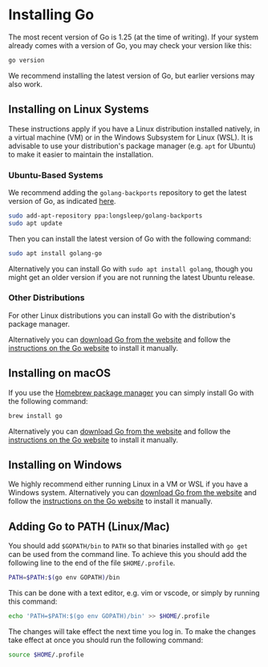 # Installing Go

The most recent version of Go is 1.25 (at the time of writing).
If your system already comes with a version of Go, you may check your version like this:

```sh
go version
```

We recommend installing the latest version of Go, but earlier versions may also work.

## Installing on Linux Systems

These instructions apply if you have a Linux distribution installed natively, in a virtual machine (VM) or in the Windows Subsystem for Linux (WSL).
It is advisable to use your distribution's package manager (e.g. `apt` for Ubuntu) to make it easier to maintain the installation.

### Ubuntu-Based Systems

We recommend adding the `golang-backports` repository to get the latest version of Go, as indicated [here](https://github.com/golang/go/wiki/Ubuntu).

```sh
sudo add-apt-repository ppa:longsleep/golang-backports
sudo apt update
```

Then you can install the latest version of Go with the following command:

```sh
sudo apt install golang-go
```

Alternatively you can install Go with `sudo apt install golang`, though you might get an older version if you are not running the latest Ubuntu release.

### Other Distributions

For other Linux distributions you can install Go with the distribution's package manager.

Alternatively you can [download Go from the website](https://go.dev/dl/) and follow the [instructions on the Go website](https://go.dev/doc/install) to install it manually.

## Installing on macOS

If you use the [Homebrew package manager](https://brew.sh/) you can simply install Go with the following command:

```sh
brew install go
```

Alternatively you can [download Go from the website](https://go.dev/dl/) and follow the [instructions on the Go website](https://go.dev/doc/install) to install it manually.

## Installing on Windows

We highly recommend either running Linux in a VM or WSL if you have a Windows system.
Alternatively you can [download Go from the website](https://go.dev/dl/) and follow the [instructions on the Go website](https://go.dev/doc/install) to install it manually.

## Adding Go to PATH (Linux/Mac)

You should add `$GOPATH/bin` to `PATH` so that binaries installed with `go get` can be used from the command line.
To achieve this you should add the following line to the end of the file `$HOME/.profile`.

```sh
PATH=$PATH:$(go env GOPATH)/bin
```

This can be done with a text editor, e.g. vim or vscode, or simply by running this command:

```sh
echo 'PATH=$PATH:$(go env GOPATH)/bin' >> $HOME/.profile
```

The changes will take effect the next time you log in.
To make the changes take effect at once you should run the following command:

```sh
source $HOME/.profile
```
